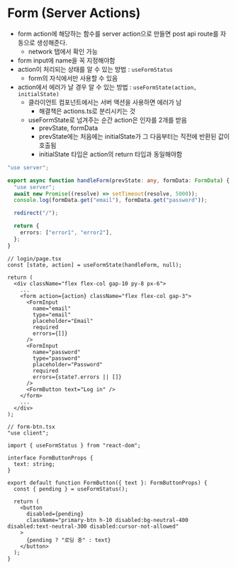 # Form (Server Actions)

- form action에 해당하는 함수를 server action으로 만들면 post api route를 자동으로 생성해준다.
  - network 탭에서 확인 가능
- form input에 name을 꼭 지정해야함
- action이 처리되는 상태를 알 수 있는 방법 : `useFormStatus`
  - form의 자식에서만 사용할 수 있음
- action에서 에러가 날 경우 알 수 있는 방법 : `useFormState(action, initialState)`
  - 클라이언트 컴포넌트에서는 서버 액션을 사용하면 에러가 남
    - 해결책은 actions.ts로 분리시키는 것
  - useFormState로 넘겨주는 순간 action은 인자를 2개를 받음
    - prevState, formData
    - prevState에는 처음에는 initialState가 그 다음부터는 직전에 반환된 값이 호출됨
    - initialState 타입은 action의 return 타입과 동일해야함

```ts
"use server";

export async function handleForm(prevState: any, formData: FormData) {
  "use server";
  await new Promise((resolve) => setTimeout(resolve, 5000));
  console.log(formData.get("email"), formData.get("password"));

  redirect("/");

  return {
    errors: ["error1", "error2"],
  };
}
```

```tsx
// login/page.tsx
const [state, action] = useFormState(handleForm, null);

return (
  <div className="flex flex-col gap-10 py-8 px-6">
    ...
    <form action={action} className="flex flex-col gap-3">
      <FormInput
        name="email"
        type="email"
        placeholder="Email"
        required
        errors={[]}
      />
      <FormInput
        name="password"
        type="password"
        placeholder="Password"
        required
        errors={state?.errors || []}
      />
      <FormButton text="Log in" />
    </form>
    ...
  </div>
);
```

```tsx
// form-btn.tsx
"use client";

import { useFormStatus } from "react-dom";

interface FormButtonProps {
  text: string;
}

export default function FormButton({ text }: FormButtonProps) {
  const { pending } = useFormStatus();

  return (
    <button
      disabled={pending}
      className="primary-btn h-10 disabled:bg-neutral-400 disabled:text-neutral-300 disabled:cursor-not-allowed"
    >
      {pending ? "로딩 중" : text}
    </button>
  );
}
```
